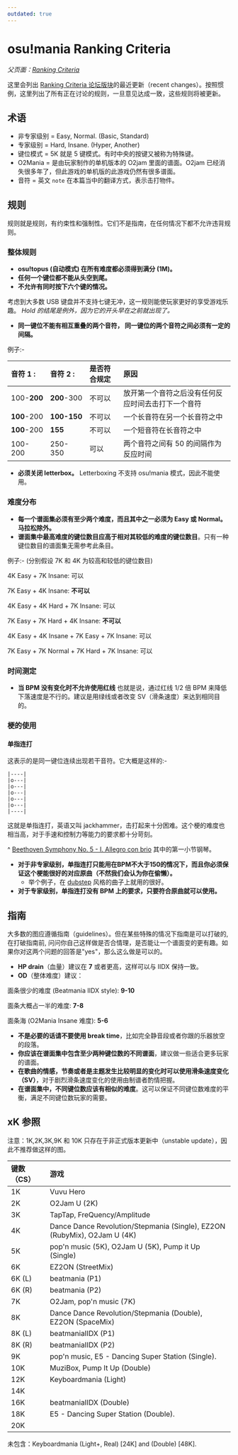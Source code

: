 ```yaml
---
outdated: true
---
```


# osu!mania Ranking Criteria

_父页面：[Ranking Criteria](/wiki/Ranking_Criteria)_

这里会列出 [Ranking Criteria 论坛版块](https://osu.ppy.sh/community/forums/87)的最近更新（recent changes）。按照惯例，这里列出了所有正在讨论的规则，一旦意见达成一致，这些规则将被更新。

## 术语

-   非专家级别 = Easy, Normal. (Basic, Standard)
-   专家级别 = Hard, Insane. (Hyper, Another)
-   键位模式 = 5K 就是 5 键模式。有时中央的按键又被称为特殊键。
-   O2Mania = 是由玩家制作的单机版本的 O2jam 里面的谱面。O2jam 已经消失很多年了，但此游戏的单机版的此游戏仍然有很多谱面。
-   音符 = 英文 `note` 在本篇当中的翻译方式，表示击打物件。

## 规则

规则就是规则，有约束性和强制性。它们不是指南，在任何情况下都不允许违背规则。

### 整体规则

-   **osu!topus (自动模式) 在所有难度都必须得到满分 (1M)。**
-   **任何一个键位都不能从头空到尾。**
-   **不允许有同时按下六个键的情况。**

考虑到大多数 USB 键盘并不支持七键无冲，这一规则能使玩家更好的享受游戏乐趣。 *Hold 的结尾是例外，因为它的开头早在之前就出现了。*

-   **同一键位不能有相互重叠的两个音符， 同一键位的两个音符之间必须有一定的间隔。**

例子:-

| 音符 1       : | 音符 2        : | 是否符合规定 | 原因                                               |
|:---------------|:----------------|:-------------|:---------------------------------------------------|
| 100-**200**    | **200**-300     | 不可以       | 放开第一个音符之后没有任何反应时间去击打下一个音符 |
| **100**-200    | **100-150**     | 不可以       | 一个长音符在另一个长音符之中                       |
| **100**-200    | **155**         | 不可以       | 一个短音符在长音符之中                             |
| 100-200        | 250-350         | 可以         | 两个音符之间有 50 的间隔作为反应时间               |

-   **必须关闭 letterbox。** Letterboxing 不支持 osu!mania 模式，因此不能使用。

### 难度分布

-   **每一个谱面集必须有至少两个难度，而且其中之一必须为 Easy 或 Normal。马拉松除外。**
-   **谱面集中最高难度的键位数目应高于相对其较低的难度的键位数目**。只有一种键位数目的谱面集无需参考此条目。

例子:- (分别假设 7K 和 4K 为较高和较低的键位数目)

4K Easy + 7K Insane: 可以

7K Easy + 4K Insane: **不可以**

4K Easy + 4K Hard + 7K Insane: 可以

7K Easy + 7K Hard + 4K Insane: **不可以**

4K Easy + 4K Insane + 7K Easy + 7K Insane: 可以

7K Easy + 7K Normal + 7K Hard + 7K Insane: 可以

### 时间测定

-   **当 BPM 没有变化时不允许使用红线** 也就是说，通过红线 1/2 倍 BPM 来降低下落速度是不行的。建议是用绿线或者改变 SV（滑条速度）来达到相同目的。

### 梗的使用

#### 单指连打

这表示的是同一键位连续出现若干音符。它大概是这样的:-

    |----|
    |o---|
    |o---|
    |o---|
    |o---|
    |o---|
    |----|

这就是单指连打，英语又叫 jackhammer，击打起来十分困难。这个梗的难度也相当高，对于手速和控制力等能力的要求都十分苛刻。

^ [Beethoven Symphony No. 5 - I. Allegro con brio](https://en.wikipedia.org/wiki/Symphony_No._5_%28Beethoven%29) 其中的第一小节钢琴。

-   **对于非专家级别，单指连打只能用在BPM不大于150的情况下，而且你必须保证这个梗能很好的对应原曲（不然我们会认为你在偷懒）。**
    -   举个例子，在 [dubstep](https://en.wikipedia.org/wiki/Dubstep) 风格的曲子上就用的很好。
-   **对于专家级别，单指连打没有 BPM 上的要求，只要符合原曲就可以使用。**

## 指南

大多数的图应遵循指南（guidelines）。但在某些特殊的情况下指南是可以打破的, 在打破指南前, 问问你自己这样做是否合情理，是否能让一个谱面变的更有趣。如果你对这两个问题的回答是"yes"，那么这么做是可以的。

-    **HP drain**（血量）建议在 **7** 或者更高，这样可以与 IIDX 保持一致。
-    **OD**（整体难度）建议：

面条很少的难度 (Beatmania IIDX style): **9-10**

面条大概占一半的难度: **7-8**

面条海 (O2Mania Insane 难度): **5-6**

-    **不是必要的话请不要使用 break time**，比如完全静音段或者你跟的乐器放空的段落。
-    **你应该在谱面集中包含至少两种键位数的不同谱面**，建议做一些适合更多玩家的谱面。
-    **在歌曲的情感，节奏或者是主题发生比较明显的变化时可以使用滑条速度变化（SV）**，对于剧烈滑条速度变化的使用由制谱者酌情把握。
-    **在谱面集中，不同键位数应该有相似的难度**。这可以保证不同键位数难度的平衡，满足不同键位数玩家的需要。

## xK 参照

注意：1K,2K,3K,9K 和 10K 只存在于非正式版本更新中（unstable update），因此不推荐做这样的图。

| 键数（CS） | 游戏                                                                     |
|:-----------|:-------------------------------------------------------------------------|
| 1K         | Vuvu Hero                                                                |
| 2K         | O2Jam U (2K)                                                             |
| 3K         | TapTap, FreQuency/Amplitude                                              |
| 4K         | Dance Dance Revolution/Stepmania (Single), EZ2ON (RubyMix), O2Jam U (4K) |
| 5K         | pop'n music (5K), O2Jam U (5K), Pump it Up (Single)                      |
| 6K         | EZ2ON (StreetMix)                                                        |
| 6K (L)     | beatmania (P1)                                                           |
| 6K (R)     | beatmania (P2)                                                           |
| 7K         | O2Jam, pop'n music (7K)                                                  |
| 8K         | Dance Dance Revolution/Stepmania (Double), EZ2ON (SpaceMix)              |
| 8K (L)     | beatmaniaIIDX (P1)                                                       |
| 8K (R)     | beatmaniaIIDX (P2)                                                       |
| 9K         | pop'n music, E5 - Dancing Super Station (Single).                        |
| 10K        | MuziBox, Pump It Up (Double)                                             |
| 12K        | Keyboardmania (Light)                                                    |
| 14K        |                                                                          |
| 16K        | beatmaniaIIDX (Double)                                                   |
| 18K        | E5 - Dancing Super Station (Double).                                     |
| 20K        |                                                                          |

未包含：Keyboardmania (Light+, Real) \[24K\] and (Double) \[48K\].
